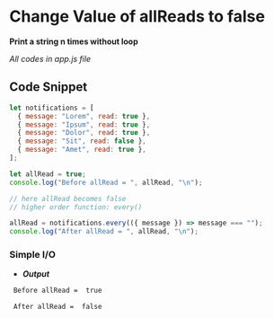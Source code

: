# Change Value of allReads to false

**Print a string n times without loop**

_All codes in app.js file_

## Code Snippet

```javascript
let notifications = [
  { message: "Lorem", read: true },
  { message: "Ipsum", read: true },
  { message: "Dolor", read: true },
  { message: "Sit", read: false },
  { message: "Amet", read: true },
];

let allRead = true;
console.log("Before allRead = ", allRead, "\n");

// here allRead becomes false
// higher order function: every()

allRead = notifications.every(({ message }) => message === "");
console.log("After allRead = ", allRead, "\n");
```

### Simple I/O

- **_Output_**

```diff
 Before allRead =  true

 After allRead =  false
```
